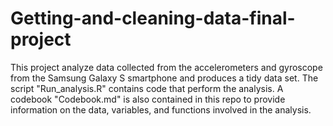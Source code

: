 # Getting-and-cleaning-data-final-project
This project analyze data collected from the accelerometers and gyroscope from the Samsung Galaxy S smartphone and produces a tidy data set.
The script "Run_analysis.R" contains code that perform the analysis. A codebook "Codebook.md" is also contained in this repo to provide information on the data, variables, and functions involved in the analysis. 
